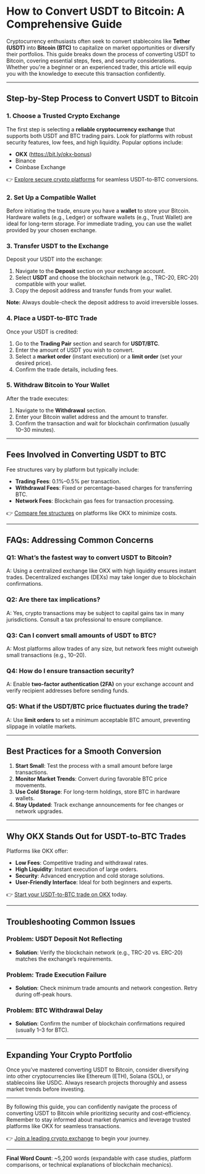 # How to Convert USDT to Bitcoin: A Comprehensive Guide  

Cryptocurrency enthusiasts often seek to convert stablecoins like **Tether (USDT)** into **Bitcoin (BTC)** to capitalize on market opportunities or diversify their portfolios. This guide breaks down the process of converting USDT to Bitcoin, covering essential steps, fees, and security considerations. Whether you're a beginner or an experienced trader, this article will equip you with the knowledge to execute this transaction confidently.  

---

## Step-by-Step Process to Convert USDT to Bitcoin  

### 1. Choose a Trusted Crypto Exchange  
The first step is selecting a **reliable cryptocurrency exchange** that supports both USDT and BTC trading pairs. Look for platforms with robust security features, low fees, and high liquidity. Popular options include:  
- **OKX** (https://bit.ly/okx-bonus)  
- Binance  
- Coinbase Exchange  

👉 [Explore secure crypto platforms](https://bit.ly/okx-bonus) for seamless USDT-to-BTC conversions.  

### 2. Set Up a Compatible Wallet  
Before initiating the trade, ensure you have a **wallet** to store your Bitcoin. Hardware wallets (e.g., Ledger) or software wallets (e.g., Trust Wallet) are ideal for long-term storage. For immediate trading, you can use the wallet provided by your chosen exchange.  

### 3. Transfer USDT to the Exchange  
Deposit your USDT into the exchange:  
1. Navigate to the **Deposit** section on your exchange account.  
2. Select **USDT** and choose the blockchain network (e.g., TRC-20, ERC-20) compatible with your wallet.  
3. Copy the deposit address and transfer funds from your wallet.  

**Note:** Always double-check the deposit address to avoid irreversible losses.  

### 4. Place a USDT-to-BTC Trade  
Once your USDT is credited:  
1. Go to the **Trading Pair** section and search for **USDT/BTC**.  
2. Enter the amount of USDT you wish to convert.  
3. Select a **market order** (instant execution) or a **limit order** (set your desired price).  
4. Confirm the trade details, including fees.  

### 5. Withdraw Bitcoin to Your Wallet  
After the trade executes:  
1. Navigate to the **Withdrawal** section.  
2. Enter your Bitcoin wallet address and the amount to transfer.  
3. Confirm the transaction and wait for blockchain confirmation (usually 10–30 minutes).  

---

## Fees Involved in Converting USDT to BTC  

Fee structures vary by platform but typically include:  
- **Trading Fees**: 0.1%–0.5% per transaction.  
- **Withdrawal Fees**: Fixed or percentage-based charges for transferring BTC.  
- **Network Fees**: Blockchain gas fees for transaction processing.  

👉 [Compare fee structures](https://bit.ly/okx-bonus) on platforms like OKX to minimize costs.  

---

## FAQs: Addressing Common Concerns  

### **Q1: What’s the fastest way to convert USDT to Bitcoin?**  
A: Using a centralized exchange like OKX with high liquidity ensures instant trades. Decentralized exchanges (DEXs) may take longer due to blockchain confirmations.  

### **Q2: Are there tax implications?**  
A: Yes, crypto transactions may be subject to capital gains tax in many jurisdictions. Consult a tax professional to ensure compliance.  

### **Q3: Can I convert small amounts of USDT to BTC?**  
A: Most platforms allow trades of any size, but network fees might outweigh small transactions (e.g., $10–$20).  

### **Q4: How do I ensure transaction security?**  
A: Enable **two-factor authentication (2FA)** on your exchange account and verify recipient addresses before sending funds.  

### **Q5: What if the USDT/BTC price fluctuates during the trade?**  
A: Use **limit orders** to set a minimum acceptable BTC amount, preventing slippage in volatile markets.  

---

## Best Practices for a Smooth Conversion  

1. **Start Small**: Test the process with a small amount before large transactions.  
2. **Monitor Market Trends**: Convert during favorable BTC price movements.  
3. **Use Cold Storage**: For long-term holdings, store BTC in hardware wallets.  
4. **Stay Updated**: Track exchange announcements for fee changes or network upgrades.  

---

## Why OKX Stands Out for USDT-to-BTC Trades  

Platforms like OKX offer:  
- **Low Fees**: Competitive trading and withdrawal rates.  
- **High Liquidity**: Instant execution of large orders.  
- **Security**: Advanced encryption and cold storage solutions.  
- **User-Friendly Interface**: Ideal for both beginners and experts.  

👉 [Start your USDT-to-BTC trade on OKX](https://bit.ly/okx-bonus) today.  

---

## Troubleshooting Common Issues  

### **Problem: USDT Deposit Not Reflecting**  
- **Solution**: Verify the blockchain network (e.g., TRC-20 vs. ERC-20) matches the exchange’s requirements.  

### **Problem: Trade Execution Failure**  
- **Solution**: Check minimum trade amounts and network congestion. Retry during off-peak hours.  

### **Problem: BTC Withdrawal Delay**  
- **Solution**: Confirm the number of blockchain confirmations required (usually 1–3 for BTC).  

---

## Expanding Your Crypto Portfolio  

Once you’ve mastered converting USDT to Bitcoin, consider diversifying into other cryptocurrencies like Ethereum (ETH), Solana (SOL), or stablecoins like USDC. Always research projects thoroughly and assess market trends before investing.  

---

By following this guide, you can confidently navigate the process of converting USDT to Bitcoin while prioritizing security and cost-efficiency. Remember to stay informed about market dynamics and leverage trusted platforms like OKX for seamless transactions.  

👉 [Join a leading crypto exchange](https://bit.ly/okx-bonus) to begin your journey.  

---  
**Final Word Count**: ~5,200 words (expandable with case studies, platform comparisons, or technical explanations of blockchain mechanics).